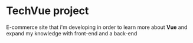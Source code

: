 
# TechVue project

E-commerce site that i'm developing in order to learn more about **Vue** and expand my knowledge with front-end and a back-end
